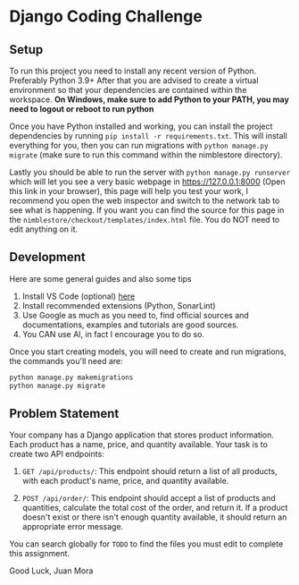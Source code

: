 # Django Coding Challenge

## Setup

To run this project you need to install any recent version of Python. Preferably Python 3.9+ After that you are advised to create a virtual environment so that your dependencies are contained within the workspace. **On Windows, make sure to add Python to your PATH, you may need to logout or reboot to run python** 

Once you have Python installed and working, you can install the project dependencies by running `pip install -r requirements.txt`. This will install everything for you, then you can run migrations with `python manage.py migrate` (make sure to run this command within the nimblestore directory).

Lastly you should be able to run the server with `python manage.py runserver` which will let you see a very basic webpage in https://127.0.0.1:8000 (Open this link in your browser), this page will help you test your work, I recommend you open the web inspector and switch to the network tab to see what is happening. If you want you can find the source for this page in the `nimblestore/checkout/templates/index.html` file. You do NOT need to edit anything on it.

## Development 

Here are some general guides and also some tips

1. Install VS Code (optional) [here](https://code.visualstudio.com/)
2. Install recommended extensions (Python, SonarLint)
3. Use Google as much as you need to, find official sources and documentations, examples and tutorials are good sources.
3. You CAN use AI, in fact I encourage you to do so.

Once you start creating models, you will need to create and run migrations, the commands you'll need are:

```bash
python manage.py makemigrations
python manage.py migrate
```

## Problem Statement

Your company has a Django application that stores product information. Each product has a name, price, and quantity available. Your task is to create two API endpoints:

1. `GET /api/products/`: This endpoint should return a list of all products, with each product's name, price, and quantity available.

2. `POST /api/order/`: This endpoint should accept a list of products and quantities, calculate the total cost of the order, and return it. If a product doesn't exist or there isn't enough quantity available, it should return an appropriate error message.

You can search globally for `TODO` to find the files you must edit to complete this assignment. 

Good Luck,
Juan Mora

